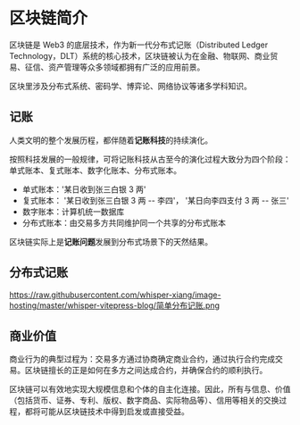 # 区块链简介

区块链是 Web3 的底层技术，作为新一代分布式记账（Distributed Ledger Technology，DLT）系统的核心技术，区块链被认为在金融、物联网、商业贸易、征信、资产管理等众多领域都拥有广泛的应用前景。   

区块里涉及分布式系统、密码学、博弈论、网络协议等诸多学科知识。


## 记账

人类文明的整个发展历程，都伴随着**记账科技**的持续演化。

按照科技发展的一般规律，可将记账科技从古至今的演化过程大致分为四个阶段：单式账本、复式账本、数字化账本、分布式账本。

- 单式账本：'某日收到张三白银 3 两'
- 复式账本： '某日收到张三白银 3 两 -- 李四'， '某日向李四支付 3 两 -- 张三'
- 数字账本：计算机统一数据库
- 分布式账本：由交易多方共同维护同一个共享的分布式账本

区块链实际上是**记账问题**发展到分布式场景下的天然结果。


## 分布式记账
https://raw.githubusercontent.com/whisper-xiang/image-hosting/master/whisper-vitepress-blog/简单分布记账.png


## 商业价值

商业行为的典型过程为：交易多方通过协商确定商业合约，通过执行合约完成交易。区块链擅长的正是如何在多方之间达成合约，并确保合约的顺利执行。


区块链可以有效地实现大规模信息和个体的自主化连接。因此，所有与信息、价值（包括货币、证券、专利、版权、数字商品、实际物品等）、信用等相关的交换过程，都将可能从区块链技术中得到启发或直接受益。
